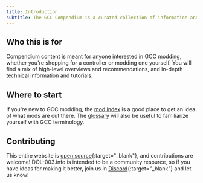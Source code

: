 ```yaml
---
title: Introduction
subtitle: The GCC Compendium is a curated collection of information and links related to GameCube controller (GCC) repair and modding.
---
```


## Who this is for

Compendium content is meant for anyone interested in GCC modding, whether you're shopping for a controller or modding one yourself. You will find a mix of high-level overviews and recommendations, and in-depth technical information and tutorials.

## Where to start

If you're new to GCC modding, the [mod index](/compendium/mods) is a good place to get an idea of what mods are out there. The [glossary](/compendium/glossary) will also be useful to familiarize yourself with GCC terminology.

## Contributing

This entire website is [open source](https://github.com/jmarquis/controllers){:target="\_blank"}, and contributions are welcome! DOL-003.info is intended to be a community resource, so if you have ideas for making it better, join us in [Discord](https://discord.gg/HwtPU7tkCT){:target="\_blank"} and let us know!
